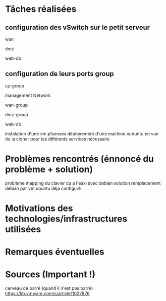 # Tâches réalisées
## configuration des vSwitch sur le petit serveur
wan

dmz

web-db

## configuration de leurs ports group
uz-group

management Network

wan-group

dmz-group

web-db




instalation d'une vm pfsenses
déployement d'une machine xubuntu en vue de la cloner pour les différents services nécessaire

# Problèmes rencontrés (énnoncé du problème + solution)
problème mapping du clavier du a l'esxi  avec debian 
solution remplacement debian par vm ubuntu déja configuré

# Motivations des technologies/infrastructures utilisées

# Remarques éventuelles

# Sources (Important !)
cerveau de barré (quand il n'est pas barré)
https://kb.vmware.com/s/article/1027876
